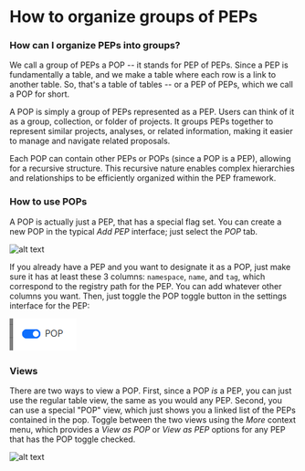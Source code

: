 
# How to organize groups of PEPs

### How can I organize PEPs into groups?

We call a group of PEPs a POP -- it stands for PEP of PEPs. Since a PEP is fundamentally a table, and we make a table where each row is a link to another table.
So, that's a table of tables -- or a PEP of PEPs, which we call a POP for short.

A POP is simply a group of PEPs represented as a PEP. Users can think of it as a group, collection, or folder of projects. 
It groups PEPs together to represent similar projects, analyses, or related information, making it easier to manage and navigate related proposals.

Each POP can contain other PEPs or POPs (since a POP is a PEP), allowing for a recursive structure. 
This recursive nature enables complex hierarchies and relationships to be efficiently organized within the PEP framework.

### How to use POPs

A POP is actually just a PEP, that has a special flag set. You can create a new POP in the typical *Add PEP* interface; just select the *POP* tab.

![alt text](../../img/add-pop.png)

If you already have a PEP and you want to designate it as a POP, just make sure it has at least these 3 columns: `namespace`, `name`, and `tag`, which correspond to the registry path for the PEP. You can add whatever other columns you want. Then, just toggle the POP toggle button in the settings interface for the PEP:

![alt text](./../img/pop-toggle.png)


### Views

There are two ways to view a POP. First, since a POP *is* a PEP, you can just use the regular table view, the same as you would any PEP. 
Second, you can use a special "POP" view, which just shows you a linked list of the PEPs contained in the pop.
Toggle between the two views using the *More* context menu, which provides a *View as POP* or *View as PEP* options for any PEP that has the POP toggle checked.

![alt text](../../img/menu-view-as-pop.png)